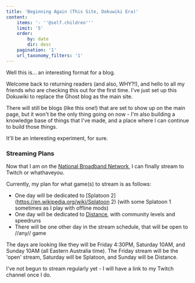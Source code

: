 ```yaml
---
title: 'Beginning Again (This Site, Dokuwiki Era)'
content:
    items: '- ''@self.children'''
    limit: '5'
    order:
        by: date
        dir: desc
    pagination: '1'
    url_taxonomy_filters: '1'
---
```


Well this is... an interesting format for a blog.

Welcome back to returning readers (and also, WHY?!), and hello to all my friends who are checking this out for the first time. I've just set up this Dokuwiki to replace the Ghost blog as the main site.

There will still be blogs (like this one!) that are set to show up on the main page, but it won't be the only thing going on now - I'm also building a knowledge base of things that I've made, and a place where I can continue to build those things.

It'll be an interesting experiment, for sure.

### Streaming Plans
Now that I am on the [National Broadband Network](https://en.wikipedia.org/wiki/National_Broadband_Network), I can finally stream to Twitch or whathaveyou.

Currently, my plan for what game(s) to stream is as follows:
  * One day will be dedicated to [Splatoon 2](https://en.wikipedia.org/wiki/Splatoon 2) (with some Splatoon 1 sometimes as I play with offline mods)
  * One day will be dedicated to [Distance](http://survivethedistance.com/Distance), with community levels and speedruns
  * There will be one other day in the stream schedule, that will be open to //any// game

The days are looking like they will be Friday 4:30PM, Saturday 10AM, and Sunday 10AM (all Eastern Australia time). The Friday stream will be the 'open' stream, Saturday will be Splatoon, and Sunday will be Distance.

I've not begun to stream regularly yet - I will have a link to my Twitch channel once I do.